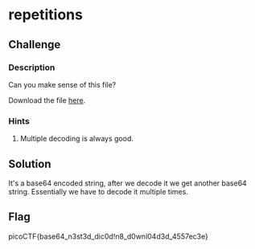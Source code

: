 # repetitions

## Challenge

### Description

Can you make sense of this file?

Download the file [here](./enc_flag).

### Hints

1. Multiple decoding is always good.

## Solution

It's a base64 encoded string, after we decode it we get another base64 string. Essentially we have to decode it multiple times.

## Flag

picoCTF{base64_n3st3d_dic0d!n8_d0wnl04d3d_4557ec3e}
